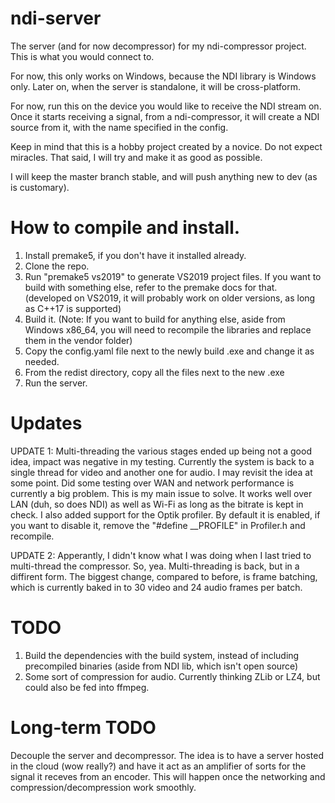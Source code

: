 # ndi-server
The server (and for now decompressor) for my ndi-compressor project. This is what you would connect to.

For now, this only works on Windows, because the NDI library is Windows only.
Later on, when the server is standalone, it will be cross-platform.

For now, run this on the device you would like to receive the NDI stream on. Once it starts receiving a signal, from a ndi-compressor, it will create a NDI source from it, with the name specified in the config. 

Keep in mind that this is a hobby project created by a novice. Do not expect miracles. That said, I will try and make it as good as possible.

I will keep the master branch stable, and will push anything new to dev (as is customary).

# How to compile and install.
1. Install premake5, if you don't have it installed already.
2. Clone the repo.
3. Run "premake5 vs2019" to generate VS2019 project files. If you want to build with something else, refer to the premake docs for that. (developed on VS2019, it will probably work on older versions, as long as C++17 is supported)
4. Build it. (Note: If you want to build for anything else, aside from Windows x86_64, you will need to recompile the libraries and replace them in the vendor folder)
5. Copy the config.yaml file next to the newly build .exe and change it as needed.
6. From the redist directory, copy all the files next to the new .exe
7. Run the server.

# Updates
UPDATE 1: Multi-threading the various stages ended up being not a good idea, impact was negative in my testing. Currently the system is back to a single thread for video and another one for audio. I may revisit the idea at some point. Did some testing over WAN and network performance is currently a big problem. This is my main issue to solve. It works well over LAN (duh, so does NDI) as well as Wi-Fi as long as the bitrate is kept in check. I also added support for the Optik profiler. By default it is enabled, if you want to disable it, remove the "#define __PROFILE" in Profiler.h and recompile.

UPDATE 2: Apperantly, I didn't know what I was doing when I last tried to multi-thread the compressor. So, yea. Multi-threading is back, but in a diffirent form. The biggest change, compared to before, is frame batching, which is currently baked in to 30 video and 24 audio frames per batch.

# TODO
1. Build the dependencies with the build system, instead of including precompiled binaries (aside from NDI lib, which isn't open source)
3. Some sort of compression for audio. Currently thinking ZLib or LZ4, but could also be fed into ffmpeg.

# Long-term TODO
Decouple the server and decompressor. The idea is to have a server hosted in the cloud (wow really?) and have it act as an amplifier of sorts for the signal it receves from an encoder. This will happen once the networking and compression/decompression work smoothly.

